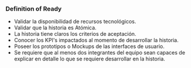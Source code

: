 ### Definition of Ready 

- Validar la disponibilidad de recursos tecnológicos.
- Validar que la historia es Atómica.
- La historia tiene claros los criterios de aceptación.
- Conocer los KPI's impactados al momento de desarrollar la historia.
- Poseer los prototipos o Mockups de las interfaces de usuario.
- Se requiere que al menos dos integrantes del equipo sean capaces de explicar en detalle lo que se requiere desarrollar en la historia.